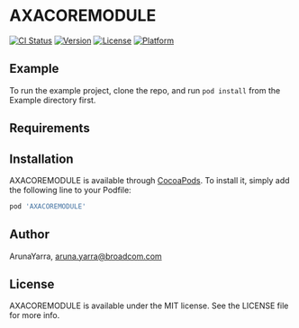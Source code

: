 # AXACOREMODULE

[![CI Status](https://img.shields.io/travis/ArunaYarra/AXACOREMODULE.svg?style=flat)](https://travis-ci.org/ArunaYarra/AXACOREMODULE)
[![Version](https://img.shields.io/cocoapods/v/AXACOREMODULE.svg?style=flat)](https://cocoapods.org/pods/AXACOREMODULE)
[![License](https://img.shields.io/cocoapods/l/AXACOREMODULE.svg?style=flat)](https://cocoapods.org/pods/AXACOREMODULE)
[![Platform](https://img.shields.io/cocoapods/p/AXACOREMODULE.svg?style=flat)](https://cocoapods.org/pods/AXACOREMODULE)

## Example

To run the example project, clone the repo, and run `pod install` from the Example directory first.

## Requirements

## Installation

AXACOREMODULE is available through [CocoaPods](https://cocoapods.org). To install
it, simply add the following line to your Podfile:

```ruby
pod 'AXACOREMODULE'
```

## Author

ArunaYarra, aruna.yarra@broadcom.com

## License

AXACOREMODULE is available under the MIT license. See the LICENSE file for more info.
